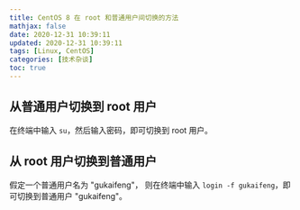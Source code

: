 ```yaml
---
title: CentOS 8 在 root 和普通用户间切换的方法
mathjax: false
date: 2020-12-31 10:39:11
updated: 2020-12-31 10:39:11
tags: [Linux, CentOS]
categories: [技术杂谈]
toc: true
---
```



## 从普通用户切换到 root 用户

在终端中输入 `su`，然后输入密码，即可切换到 root 用户。

##  从 root 用户切换到普通用户
假定一个普通用户名为 "gukaifeng"，
则在终端中输入 `login -f gukaifeng`，即可切换到普通用户 "gukaifeng"。